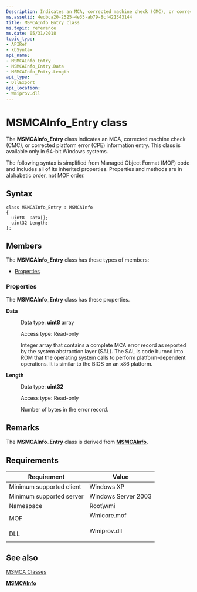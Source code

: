 ```yaml
---
Description: Indicates an MCA, corrected machine check (CMC), or corrected platform error (CPE) information entry. This class is available only in 64-bit Windows systems.
ms.assetid: 4edbca20-2525-4e35-ab79-8cf421343144
title: MSMCAInfo_Entry class
ms.topic: reference
ms.date: 05/31/2018
topic_type: 
- APIRef
- kbSyntax
api_name: 
- MSMCAInfo_Entry
- MSMCAInfo_Entry.Data
- MSMCAInfo_Entry.Length
api_type: 
- DllExport
api_location: 
- Wmiprov.dll
---
```


# MSMCAInfo\_Entry class

The **MSMCAInfo\_Entry** class indicates an MCA, corrected machine check (CMC), or corrected platform error (CPE) information entry. This class is available only in 64-bit Windows systems.

The following syntax is simplified from Managed Object Format (MOF) code and includes all of its inherited properties. Properties and methods are in alphabetic order, not MOF order.

## Syntax

``` syntax
class MSMCAInfo_Entry : MSMCAInfo
{
  uint8  Data[];
  uint32 Length;
};
```

## Members

The **MSMCAInfo\_Entry** class has these types of members:

-   [Properties](#properties)

### Properties

The **MSMCAInfo\_Entry** class has these properties.

<dl> <dt>

**Data**
</dt> <dd> <dl> <dt>

Data type: **uint8** array
</dt> <dt>

Access type: Read-only
</dt> </dl>

Integer array that contains a complete MCA error record as reported by the system abstraction layer (SAL). The SAL is code burned into ROM that the operating system calls to perform platform-dependent operations. It is similar to the BIOS on an x86 platform.

</dd> <dt>

**Length**
</dt> <dd> <dl> <dt>

Data type: **uint32**
</dt> <dt>

Access type: Read-only
</dt> </dl>

Number of bytes in the error record.

</dd> </dl>

## Remarks

The **MSMCAInfo\_Entry** class is derived from [**MSMCAInfo**](msmcainfo.md).

## Requirements



| Requirement | Value |
|-------------------------------------|----------------------------------------------------------------------------------------|
| Minimum supported client<br/> | Windows XP<br/>                                                                  |
| Minimum supported server<br/> | Windows Server 2003<br/>                                                         |
| Namespace<br/>                | Root\\wmi<br/>                                                                   |
| MOF<br/>                      | <dl> <dt>Wmicore.mof</dt> </dl> |
| DLL<br/>                      | <dl> <dt>Wmiprov.dll</dt> </dl> |



## See also

<dl> <dt>

[MSMCA Classes](msmca-classes.md)
</dt> <dt>

[**MSMCAInfo**](msmcainfo.md)
</dt> </dl>

 

 




